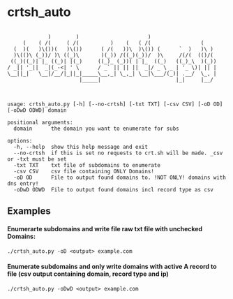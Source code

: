 # crtsh_auto

```

             )        )                      )                     
     (    ( /(     ( /(          )    (   ( /(                (    
  (  )(   )\())(   )\())      ( /(   ))\  )\()) (      `  )   )\ ) 
  )\(()\ (_))/ )\ ((_)\       )(_)) /((_)(_))/  )\     /(/(  (()/( 
 ((_)((_)| |_ ((_)| |(_)     ((_)_ (_))( | |_  ((_)   ((_)_\  )(_))
/ _|| '_||  _|(_-<| ' \      / _` || || ||  _|/ _ \ _ | '_ \)| || |
\__||_|   \__|/__/|_||_|_____\__,_| \_,_| \__|\___/(_)| .__/  \_, |
                       |_____|                        |_|     |__/ 



usage: crtsh_auto.py [-h] [--no-crtsh] [-txt TXT] [-csv CSV] [-oD OD] [-oDwD ODWD] domain

positional arguments:
  domain      the domain you want to enumerate for subs

options:
  -h, --help  show this help message and exit
  --no-crtsh  if this is set no requests to crt.sh will be made. _csv or -txt must be set
  -txt TXT    txt file of subdomains to enumerate
  -csv CSV    csv file containing ONLY Domains!
  -oD OD      File to output found domains to. !NOT ONLY! domains with dns entry!
  -oDwD ODWD  File to output found domains incl record type as csv

```


## Examples

#### Enumerarte subdomains and write file raw txt file with unchecked Domains:

```
./crtsh_auto.py -oD <output> example.com
```

#### Enumerate subdomains and only write domains with active A record to file (csv output containing domain, record type and ip)
```
./crtsh_auto.py -oDwD <output> example.com
```



